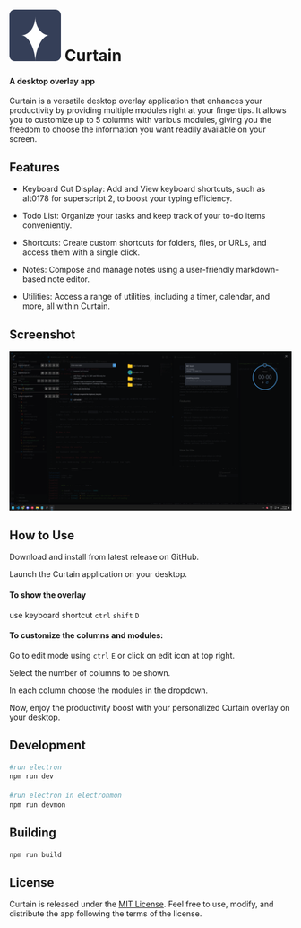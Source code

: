 # ![Logo](./.github/images/icon-46.svg) Curtain

#### A desktop overlay app

Curtain is a versatile desktop overlay application that enhances your productivity by providing multiple modules right at your fingertips. It allows you to customize up to 5 columns with various modules, giving you the freedom to choose the information you want readily available on your screen.

## Features

-   Keyboard Cut Display: Add and View keyboard shortcuts, such as alt0178 for superscript 2, to boost your typing efficiency.

-   Todo List: Organize your tasks and keep track of your to-do items conveniently.

-   Shortcuts: Create custom shortcuts for folders, files, or URLs, and access them with a single click.

-   Notes: Compose and manage notes using a user-friendly markdown-based note editor.

-   Utilities: Access a range of utilities, including a timer, calendar, and more, all within Curtain.

## Screenshot

![screenshot](./.github/images/Screenshot_01.png)

## How to Use

Download and install from latest release on GitHub.

Launch the Curtain application on your desktop.

#### To show the overlay

use keyboard shortcut `ctrl` `shift` `D`

#### To customize the columns and modules:

Go to edit mode using `ctrl` `E` or click on edit icon at top right.

Select the number of columns to be shown.

In each column choose the modules in the dropdown.

Now, enjoy the productivity boost with your personalized Curtain overlay on your desktop.

## Development

```bash
#run electron
npm run dev

#run electron in electronmon
npm run devmon
```

## Building

```bash
npm run build
```

## License

Curtain is released under the [MIT License](https://github.com/merhmerh/curtain/blob/main/LICENSE). Feel free to use, modify, and distribute the app following the terms of the license.
